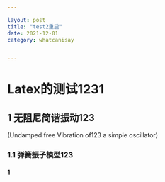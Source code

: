 ```yaml
---

layout: post
title: "test2重启"
date: 2021-12-01
category: whatcanisay


---
```


# Latex的测试1231

## 1 无阻尼简谐振动123

(Undamped free Vibration of123 a simple oscillator)

### 1.1 弹簧振子模型123

#### 	1